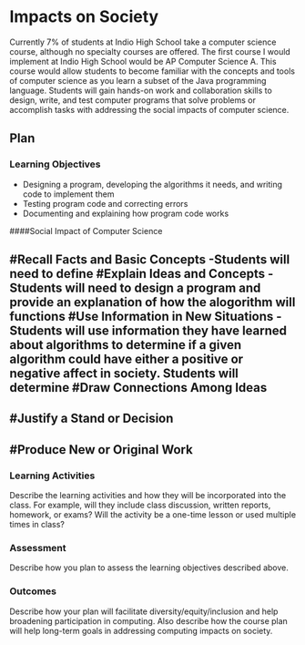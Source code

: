 # Impacts on Society

Currently 7% of students at Indio High School take a computer science course, although no specialty courses are offered.  The first course I would implement at Indio High School would be AP Computer Science A.  This course would allow students to become familiar with the concepts and tools of computer science as you learn a subset of the Java programming language.  Students will gain hands-on work and collaboration skills to design, write, and test computer programs that solve problems or accomplish tasks with addressing the social impacts of computer science.  



## Plan

### Learning Objectives

- Designing a program, developing the algorithms it needs, and writing code to implement them
- Testing program code and correcting errors
- Documenting and explaining how program code works

####Social Impact of Computer Science

#Recall Facts and Basic Concepts
-Students will need to define 
#Explain Ideas and Concepts
-Students will need to design a program and provide an explanation of how the alogorithm will functions 
#Use Information in New Situations
-Students will use information they have learned about algorithms to determine if a given algorithm could have either a positive or negative affect in society. Students will determine 
#Draw Connections Among Ideas
-
#Justify a Stand or Decision
-
#Produce New or Original Work 
-
### Learning Activities

Describe the learning activities and how they will be incorporated into the class. For example, will they include class discussion, written reports, homework, or exams? Will the activity be a one-time lesson or used multiple times in class?

### Assessment

Describe how you plan to assess the learning objectives described above.

### Outcomes

Describe how your plan will facilitate diversity/equity/inclusion and help broadening participation in computing. Also describe how the course plan will help long-term goals in addressing computing impacts on society.
